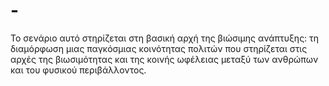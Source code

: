 # -
Το σενάριο αυτό στηρίζεται στη βασική αρχή της βιώσιμης ανάπτυξης: τη διαμόρφωση μιας παγκόσμιας κοινότητας πολιτών που στηρίζεται στις αρχές της βιωσιμότητας και της κοινής ωφέλειας μεταξύ των ανθρώπων και του φυσικού περιβάλλοντος.
